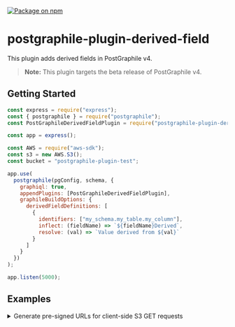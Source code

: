 [![Package on npm](https://img.shields.io/npm/v/postgraphile-plugin-derived-field.svg)](https://www.npmjs.com/package/postgraphile-plugin-derived-field)

# postgraphile-plugin-derived-field
This plugin adds derived fields in PostGraphile v4.

> **Note:** This plugin targets the beta release of PostGraphile v4.

## Getting Started

``` js
const express = require("express");
const { postgraphile } = require("postgraphile");
const PostGraphileDerivedFieldPlugin = require("postgraphile-plugin-derived-field");

const app = express();

const AWS = require("aws-sdk");
const s3 = new AWS.S3();
const bucket = "postgraphile-plugin-test";

app.use(
  postgraphile(pgConfig, schema, {
    graphiql: true,
    appendPlugins: [PostGraphileDerivedFieldPlugin],
    graphileBuildOptions: {
      derivedFieldDefinitions: [
        {
          identifiers: ["my_schema.my_table.my_column"],
          inflect: (fieldName) => `${fieldName}Derived`,
          resolve: (val) => `Value derived from ${val}`
        }
      ]
    }
  })
);

app.listen(5000);
```

## Examples

<details>

<summary>Generate pre-signed URLs for client-side S3 GET requests</summary>

``` js
const express = require("express");
const { postgraphile } = require("postgraphile");
const PostGraphileDerivedFieldPlugin = require("postgraphile-plugin-derived-field");

const AWS = require("aws-sdk");
const s3 = new AWS.S3();
const bucket = "postgraphile-plugin-test";

const app = express();

app.use(
  postgraphile(pgConfig, schema, {
    graphiql: true,
    appendPlugins: [PostGraphileDerivedFieldPlugin],
    graphileBuildOptions: {
      derivedFieldDefinitions: [
        {
          identifiers: ["my_schema.my_table.my_column"],
          inflect: (fieldName) => `${fieldName}Url`,
          resolve: (val) => s3.getSignedUrl('getObject', {Bucket: bucket, Key: val, Expires: 900})
        }
      ]
    }
  })
);

app.listen(5000);
```

</details>